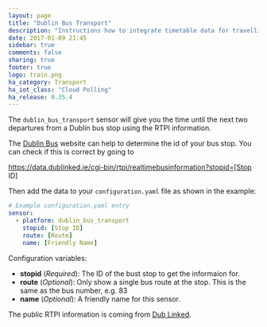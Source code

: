 ```yaml
---
layout: page
title: "Dublin Bus Transport"
description: "Instructions how to integrate timetable data for travelling on Dublin Bus within Home Assistant."
date: 2017-01-09 21:45
sidebar: true
comments: false
sharing: true
footer: true
logo: train.png
ha_category: Transport
ha_iot_class: "Cloud Polling"
ha_release: 0.35.4
---
```



The `dublin_bus_transport` sensor will give you the time until the next two departures from a Dublin bus stop using the RTPI information.

The [Dublin Bus](https://www.dublinbus.ie/RTPI/) website can help to determine the id of your bus stop. You can check if this is correct by going to 

https://data.dublinked.ie/cgi-bin/rtpi/realtimebusinformation?stopid=[Stop ID]

Then add the data to your `configuration.yaml` file as shown in the example:

```yaml
# Example configuration.yaml entry
sensor:
  - platform: dublin_bus_transport
    stopid: [Stop ID]
    route: [Route]
    name: [Friendly Name]
```

Configuration variables:

- **stopid** (*Required*): The ID of the bust stop to get the informaion for.
- **route** (*Optional*): Only show a single bus route at the stop. This is the same as the bus number, e.g. 83
- **name** (*Optional*): A friendly name for this sensor.

The public RTPI information is coming from [Dub Linked](https://data.dublinked.ie/).

